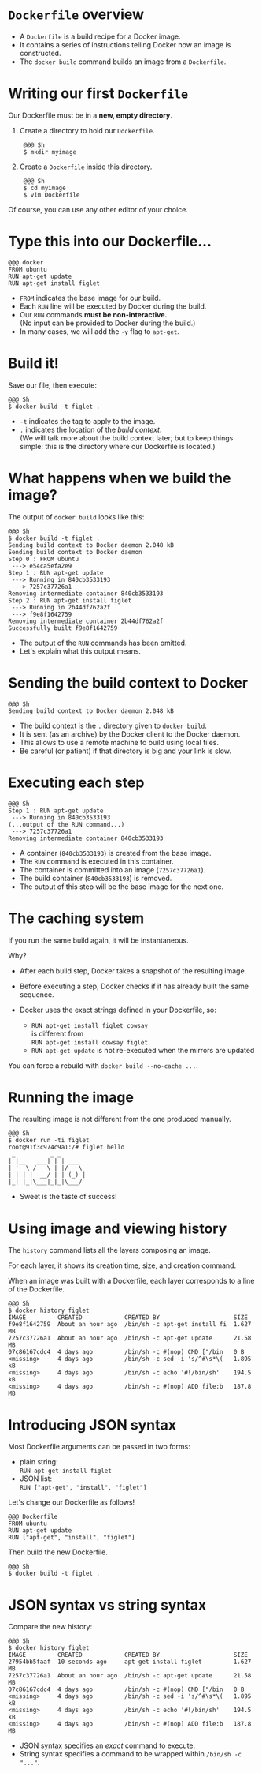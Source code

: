 <!SLIDE>
# `Dockerfile` overview

* A `Dockerfile` is a build recipe for a Docker image.
* It contains a series of instructions telling Docker how an image is constructed.
* The `docker build` command builds an image from a ``Dockerfile``.

<!SLIDE>
# Writing our first `Dockerfile`

Our Dockerfile must be in a **new, empty directory**.

1. Create a directory to hold our ``Dockerfile``.

        @@@ Sh
        $ mkdir myimage

2. Create a ``Dockerfile`` inside this directory.

        @@@ Sh
        $ cd myimage
        $ vim Dockerfile

Of course, you can use any other editor of your choice.

<!SLIDE>
# Type this into our Dockerfile...

    @@@ docker
    FROM ubuntu
    RUN apt-get update
    RUN apt-get install figlet

* `FROM` indicates the base image for our build.
* Each `RUN` line will be executed by Docker during the build.
* Our `RUN` commands **must be non-interactive.**
  <br/>(No input can be provided to Docker during the build.)
* In many cases, we will add the `-y` flag to `apt-get`.

<!SLIDE>
# Build it!

Save our file, then execute:

    @@@ Sh
    $ docker build -t figlet .

* `-t` indicates the tag to apply to the image.
* `.` indicates the location of the *build context*.
  <br/>(We will talk more about the build context later;
  but to keep things simple: this is the directory where
  our Dockerfile is located.)

<!SLIDE>
# What happens when we build the image?

The output of `docker build` looks like this:

    @@@ Sh
    $ docker build -t figlet .
    Sending build context to Docker daemon 2.048 kB
    Sending build context to Docker daemon 
    Step 0 : FROM ubuntu
     ---> e54ca5efa2e9
    Step 1 : RUN apt-get update
     ---> Running in 840cb3533193
     ---> 7257c37726a1
    Removing intermediate container 840cb3533193
    Step 2 : RUN apt-get install figlet
     ---> Running in 2b44df762a2f
     ---> f9e8f1642759
    Removing intermediate container 2b44df762a2f
    Successfully built f9e8f1642759

* The output of the `RUN` commands has been omitted.
* Let's explain what this output means.

<!SLIDE>
# Sending the build context to Docker

    @@@ Sh
    Sending build context to Docker daemon 2.048 kB

* The build context is the `.` directory given to `docker build`.
* It is sent (as an archive) by the Docker client to the Docker daemon.
* This allows to use a remote machine to build using local files.
* Be careful (or patient) if that directory is big and your link is slow.

<!SLIDE>
# Executing each step

    @@@ Sh
    Step 1 : RUN apt-get update
     ---> Running in 840cb3533193
    (...output of the RUN command...)
     ---> 7257c37726a1
    Removing intermediate container 840cb3533193

* A container (`840cb3533193`) is created from the base image.
* The `RUN` command is executed in this container.
* The container is committed into an image (`7257c37726a1`).
* The build container (`840cb3533193`) is removed.
* The output of this step will be the base image for the next one.

<!SLIDE>
# The caching system

If you run the same build again, it will be instantaneous.

Why?

* After each build step, Docker takes a snapshot of the resulting image.
* Before executing a step, Docker checks if it has already built the
  same sequence.
* Docker uses the exact strings defined in your Dockerfile, so:

  * `RUN apt-get install figlet cowsay ` 
    <br/> is different from
    <br/> `RUN apt-get install cowsay figlet`
  * `RUN apt-get update` is not re-executed when the mirrors are updated

You can force a rebuild with `docker build --no-cache ...`.

<!SLIDE>
# Running the image

The resulting image is not different from the one produced manually.

    @@@ Sh
    $ docker run -ti figlet
    root@91f3c974c9a1:/# figlet hello
     _          _ _       
    | |__   ___| | | ___  
    | '_ \ / _ \ | |/ _ \ 
    | | | |  __/ | | (_) |
    |_| |_|\___|_|_|\___/ 


* Sweet is the taste of success!

<!SLIDE>
# Using image and viewing history

The `history` command lists all the layers composing an image.

For each layer, it shows its creation time, size, and creation command.

When an image was built with a Dockerfile, each layer corresponds to
a line of the Dockerfile.

    @@@ Sh
    $ docker history figlet
    IMAGE         CREATED            CREATED BY                     SIZE
    f9e8f1642759  About an hour ago  /bin/sh -c apt-get install fi  1.627 MB
    7257c37726a1  About an hour ago  /bin/sh -c apt-get update      21.58 MB
    07c86167cdc4  4 days ago         /bin/sh -c #(nop) CMD ["/bin   0 B
    <missing>     4 days ago         /bin/sh -c sed -i 's/^#\s*\(   1.895 kB
    <missing>     4 days ago         /bin/sh -c echo '#!/bin/sh'    194.5 kB
    <missing>     4 days ago         /bin/sh -c #(nop) ADD file:b   187.8 MB


<!SLIDE>
# Introducing JSON syntax

Most Dockerfile arguments can be passed in two forms:

* plain string:
  <br/>`RUN apt-get install figlet`
* JSON list:
  <br/>`RUN ["apt-get", "install", "figlet"]`

Let's change our Dockerfile as follows!

    @@@ Dockerfile
    FROM ubuntu
    RUN apt-get update
    RUN ["apt-get", "install", "figlet"]

Then build the new Dockerfile.

    @@@ Sh
    $ docker build -t figlet .

<!SLIDE>
# JSON syntax vs string syntax

Compare the new history:

    @@@ Sh
    $ docker history figlet
    IMAGE         CREATED            CREATED BY                     SIZE
    27954bb5faaf  10 seconds ago     apt-get install figlet         1.627 MB
    7257c37726a1  About an hour ago  /bin/sh -c apt-get update      21.58 MB
    07c86167cdc4  4 days ago         /bin/sh -c #(nop) CMD ["/bin   0 B
    <missing>     4 days ago         /bin/sh -c sed -i 's/^#\s*\(   1.895 kB
    <missing>     4 days ago         /bin/sh -c echo '#!/bin/sh'    194.5 kB
    <missing>     4 days ago         /bin/sh -c #(nop) ADD file:b   187.8 MB

* JSON syntax specifies an *exact* command to execute.
* String syntax specifies a command to be wrapped within `/bin/sh -c "..."`.

